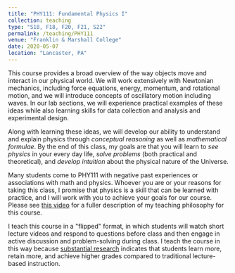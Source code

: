 ```yaml
---
title: "PHY111: Fundamental Physics I"
collection: teaching
type: "S18, F18, F20, F21, S22"
permalink: /teaching/PHY111
venue: "Franklin & Marshall College"
date: 2020-05-07
location: "Lancaster, PA"
---
```


This course provides a broad overview of the way objects move and interact in our physical world.  We will work extensively with Newtonian mechanics, including force equations, energy, momentum, and rotational motion, and we will introduce concepts of oscillatory motion including waves. In our lab sections, we will experience practical examples of these ideas while also learning skills for data collection and analysis and experimental design.

Along with learning these ideas, we will develop our ability to understand and explain physics through *conceptual reasoning* as well as *mathematical formulae*. By the end of this class, my goals are that you will learn to *see physics* in your every day life, *solve problems* (both practical and theoretical), and *develop intuition* about the physical nature of the Universe.

Many students come to PHY111 with negative past experiences or associations with math and physics. Whoever you are or your reasons for taking this class, I promise that physics is a skill that can be learned with practice, and I will work with you to achieve your goals for our course. Please see [this video](https://drive.google.com/file/d/1Rup7_DPw0Zf8_cvyi4DnaEbiyyIuhoki/view?usp=sharing) for a fuller description of my teaching philosophy for this course.

I teach this course in a "flipped" format, in which students will watch short lecture videos and respond to questions before class and then engage in active discussion and problem-solving during class. I teach the course in this way because [substantial research](https://www.harvardmagazine.com/2012/03/twilight-of-the-lecture) indicates that students learn more, retain more, and achieve higher grades compared to traditional lecture-based instruction.

